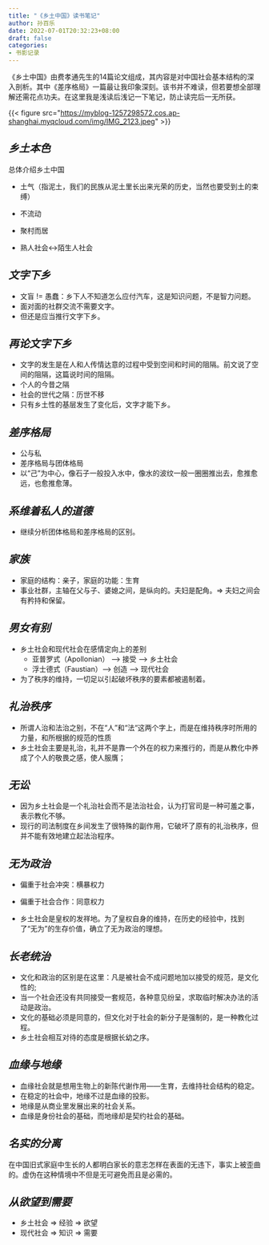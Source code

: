```yaml
---
title: "《乡土中国》读书笔记"
author: 孙百乐
date: 2022-07-01T20:32:23+08:00
draft: false
categories: 
- 书影记录
---
```


《乡土中国》由费孝通先生的14篇论文组成，其内容是对中国社会基本结构的深入剖析。其中《差序格局》一篇最让我印象深刻。该书并不难读，但若要想全部理解还需花点功夫。在这里我是浅读后浅记一下笔记，防止读完后一无所获。

{{< figure src="https://myblog-1257298572.cos.ap-shanghai.myqcloud.com/img/IMG_2123.jpeg" >}}

## *乡土本色*

总体介绍乡土中国

- 土气（指泥土，我们的民族从泥土里长出来光荣的历史，当然也要受到土的束缚）

- 不流动

- 聚村而居

- 熟人社会<->陌生人社会

## *文字下乡*

- 文盲 != 愚蠢：乡下人不知道怎么应付汽车，这是知识问题，不是智力问题。
- 面对面的社群交流不需要文字。
- 但还是应当推行文字下乡。

## *再论文字下乡*

* 文字的发生是在人和人传情达意的过程中受到空间和时间的阻隔。前文说了空间的阻隔，这篇说时间的阻隔。
* 个人的今昔之隔
* 社会的世代之隔：历世不移
* 只有乡土性的基层发生了变化后，文字才能下乡。

## *差序格局*

* 公与私
* 差序格局与团体格局
* 以“己”为中心，像石子一般投入水中，像水的波纹一般一圈圈推出去，愈推愈远，也愈推愈薄。

## *系维着私人的道德*

* 继续分析团体格局和差序格局的区别。

## *家族*

* 家庭的结构：亲子，家庭的功能：生育
* 事业社群，主轴在父与子、婆媳之间，是纵向的。夫妇是配角。=> 夫妇之间会有矜持和保留。

## *男女有别*

* 乡土社会和现代社会在感情定向上的差别
  * 亚普罗式（Apollonian） —> 接受 —> 乡土社会
  * 浮士德式（Faustian）—> 创造 —> 现代社会
* 为了秩序的维持，一切足以引起破坏秩序的要素都被遏制着。

## *礼治秩序*

* 所谓人治和法治之别，不在“人”和“法“这两个字上，而是在维持秩序时所用的力量，和所根据的规范的性质
* 乡土社会主要是礼治，礼并不是靠一个外在的权力来推行的，而是从教化中养成了个人的敬畏之感，使人服膺；

## *无讼*

* 因为乡土社会是一个礼治社会而不是法治社会，认为打官司是一种可羞之事，表示教化不够。
* 现行的司法制度在乡间发生了很特殊的副作用，它破坏了原有的礼治秩序，但并不能有效地建立起法治程序。

## *无为政治*

* 偏重于社会冲突：横暴权力
* 偏重于社会合作：同意权力

* 乡土社会是皇权的发祥地。为了皇权自身的维持，在历史的经验中，找到了“无为”的生存价值，确立了无为政治的理想。

## *长老统治*

* 文化和政治的区别是在这里：凡是被社会不成问题地加以接受的规范，是文化性的;
* 当一个社会还没有共同接受一套规范，各种意见纷呈，求取临时解决办法的活动是政治。
* 文化的基础必须是同意的，但文化对于社会的新分子是强制的，是一种教化过程。
* 乡土社会相互对待的态度是根据长幼之序。

## *血缘与地缘*

* 血缘社会就是想用生物上的新陈代谢作用——生育，去维持社会结构的稳定。
* 在稳定的社会中，地缘不过是血缘的投影。
* 地缘是从商业里发展出来的社会关系。
* 血缘是身份社会的基础，而地缘却是契约社会的基础。

## *名实的分离*

在中国旧式家庭中生长的人都明白家长的意志怎样在表面的无违下，事实上被歪曲的。虚伪在这种情境中不但是无可避免而且是必需的。

## *从欲望到需要*

* 乡土社会 => 经验 => 欲望
* 现代社会 => 知识 => 需要

